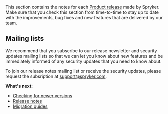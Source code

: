 This section contains the notes for each [Product release](https://documentation.spryker.com/docs/spryker-release-process#product-releases) made by Spryker. Make sure that you check this section from time-to-time to stay up to date with the improvements, bug fixes and new features that are delivered by our team.

## Mailing lists
We recommend that you subscribe to our release newsletter and security updates mailing lists so that we can let you know about new features and be immediately informed of any security updates that you need to know about. 

To join our release notes mailing list or receive the security updates, please request the subsription at [support@spryker.com](support@spryker.com).

**What's next:**

* [Checking for newer versions](https://documentation.spryker.com/docs/composer)
* [Release notes](https://documentation.spryker.com/docs/release-notes)
* [Migration guides](https://documentation.spryker.com/docs/about-migration)